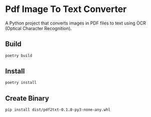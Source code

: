 

# Pdf Image To Text Converter

A Python project that converts images in PDF files to text using OCR (Optical Character Recognition).


## Build

```bash
poetry build
```

## Install

```bash
poetry install
```

## Create Binary
```bash
pip install dist/pdf2txt-0.1.0-py3-none-any.whl
```